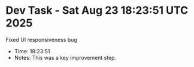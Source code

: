 # Dev Task - Sat Aug 23 18:23:51 UTC 2025
Fixed UI responsiveness bug
- Time: 18:23:51
- Notes: This was a key improvement step.
